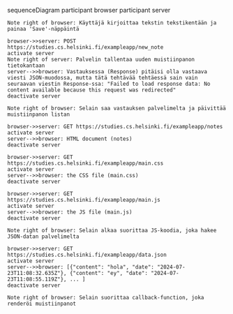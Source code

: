 sequenceDiagram
    participant browser
    participant server

    Note right of browser: Käyttäjä kirjoittaa tekstin tekstikentään ja painaa 'Save'-näppäintä

    browser->>server: POST https://studies.cs.helsinki.fi/exampleapp/new_note
    activate server
    Note right of server: Palvelin tallentaa uuden muistiinpanon tietokantaan
    server-->>browser: Vastauksessa (Response) pitäisi olla vastaava viesti JSON-muodossa, mutta tätä tehtävää tehtäessä sain vain seuraavan viestin Response-ssa: "Failed to load response data: No content available because this request was redirected"
    deactivate server

    Note right of browser: Selain saa vastauksen palvelimelta ja päivittää muistiinpanon listan

    browser->>server: GET https://studies.cs.helsinki.fi/exampleapp/notes
    activate server
    server-->>browser: HTML document (notes)
    deactivate server

    browser->>server: GET https://studies.cs.helsinki.fi/exampleapp/main.css
    activate server
    server-->>browser: the CSS file (main.css)
    deactivate server

    browser->>server: GET https://studies.cs.helsinki.fi/exampleapp/main.js
    activate server
    server-->>browser: the JS file (main.js)
    deactivate server

    Note right of browser: Selain alkaa suorittaa JS-koodia, joka hakee JSON-datan palvelimelta

    browser->>server: GET https://studies.cs.helsinki.fi/exampleapp/data.json
    activate server
    server-->>browser: [{"content": "hola", "date": "2024-07-23T11:08:32.635Z"}, {"content": "ey", "date": "2024-07-23T11:08:55.119Z"}, ... ]
    deactivate server

    Note right of browser: Selain suorittaa callback-function, joka renderöi muistiinpanot
